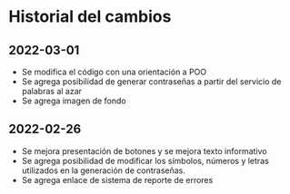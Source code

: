 # Historial del cambios

## 2022-03-01
- Se modifica el código con una orientación a POO
- Se agrega posibilidad de generar contraseñas a partir del servicio de palabras al azar
- Se agrega imagen de fondo

## 2022-02-26 
- Se mejora presentación de botones y se mejora texto informativo
- Se agrega posibilidad de modificar los símbolos, números y letras utilizados en la generación de contraseñas.
- Se agrega enlace de sistema de reporte de errores
